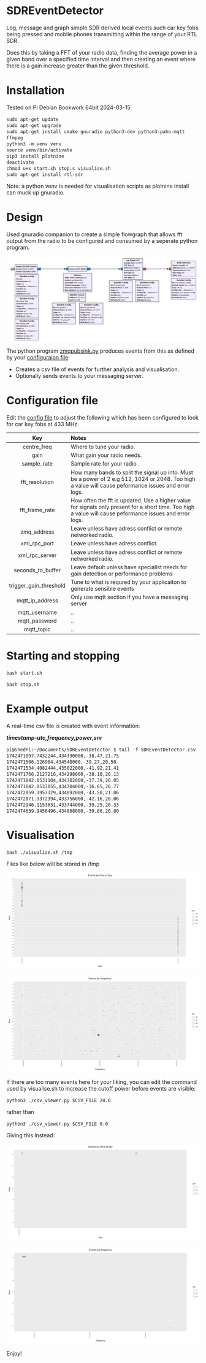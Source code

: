 # SDREventDetector

Log, message and graph simple SDR derived local events such car key fobs being pressed and  mobile phones transmitting within the range of your RTL SDR.

Does this by taking a FFT of your radio data, finding the average power in a given band over a specified time interval and then creating an event where there is a gain increase greater than the given threshold.

# Installation

Tested on Pi Debian Bookwork 64bit 2024-03-15.

```console
sudo apt-get update 
sudo apt-get upgrade
sudo apt-get install cmake gnuradio python3-dev python3-paho-mqtt ffmpeg
python3 -m venv venv
source venv/bin/activate
pip3 install plotnine
deactivate
chmod u+x start.sh stop.s visualise.sh
sudo apt-get install rtl-sdr
```

Note: a python venv is needed for visualisation scripts as plotnine install can muck up gnuradio.

# Design

Used gnuradio companion to create a simple flowgraph that allows fft output from the radio to be configured and consumed by a seperate python program. 

![GRC sketch](./flowgraph.jpg)

The python program [zmqpubsink.py](.\zmqpubsink.py) produces events from this as defined by your [configuraion file](SDREventDetector.ini):

- Creates a csv file of events for further analysis and visualisation.
- Optionally sends events to your messaging server.

# Configuration file

Edit the [config file](SDREventDetector.ini) to adjust the following which has been configured to look for car key fobs at 433 MHz.

| Key | Notes |
| :----: | :--- |
| centre_freq | Where to tune your radio. |
| gain | What gain your radio needs. |
| sample_rate | Sample rate for your radio .|
| fft_resolution | How many bands to split the signal up into. Must be a power of 2 e.g 512, 1024 or 2048. Too high a value will cause peformance issues and error logs.|
| fft_frame_rate | How often the fft is updated. Use a higher value for signals only present for a short time. Too high a value will cause peformance issues and error logs. |
| zmq_address | Leave unless have adress conflict or remote networked radio. |
| xml_rpc_port | Leave unless have adress conflict. |
| xml_rpc_server | Leave unless have adress conflict  or remote networked radio. |
| seconds_to_buffer | Leave default unless have specialist needs for gain detection or performance problems |
| trigger_gain_threshold | Tune to what is requred by your applicaiton to generate sensible events |
| mqtt_ip_address | Only use mqtt section if you have a messaging server |
| mqtt_username | .. |
| mqtt_password | .. |
| mqtt_topic | .. |


# Starting and stopping

```console
bash start.sh
```

```console
bash stop.sh
```

# Example output

A real-time csv file is created with event information:

***timestamp-utc,frequency,power,snr***


```console
pi@ShedPi:~/Documents/SDREventDetector $ tail -f SDREventDetector.csv 
1742471097.7432244,434390000,-38.47,21.75
1742471506.126904,434540000,-39.27,20.50
1742471534.4082444,435022000,-41.92,21.41
1742471766.2127216,434298000,-38.18,20.13
1742471842.0531104,434702000,-37.39,20.05
1742471842.0537055,434704000,-36.65,20.77
1742472059.3957329,434092000,-43.50,21.06
1742472071.9372394,433756000,-42.16,20.06
1742472946.1153631,433744000,-39.25,20.33
1742474639.9456496,434808000,-39.86,20.80
```

# Visualisation

```console
bash ./visualise.sh /tmp
```

Files like below will be stored in /tmp

![events-by-timeofday.jpg](./events-by-timeofday.jpg)

![events-by-frequency.jpg](./events-by-frequency.jpg)


If there are too many events here for your liking, you can edit the command used by visualise.sh to increase the cutoff power before events are visible:

```console
python3 ./csv_viewer.py $CSV_FILE 24.0
```
rather than

```console
python3 ./csv_viewer.py $CSV_FILE 0.0
```

Giving this instead:

![events-by-timeofday.jpg](./events-by-timeofday-example-cutoff-24.jpg)

![events-by-frequency.jpg](./events-by-frequency-example-cutoff-24.jpg)

Enjoy!

